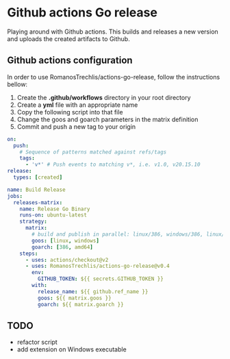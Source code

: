 # Github actions Go release

Playing around with Github actions. This builds and releases a new version and uploads the created artifacts to Github.

## Github actions configuration

In order to use RomanosTrechlis/actions-go-release, follow the instructions bellow:

1. Create the **.github/workflows** directory in your root directory
2. Create a **yml** file with an appropriate name
3. Copy the following script into that file
4. Change the goos and goarch parameters in the matrix definition
5. Commit and push a new tag to your origin

```yml
on:
  push:
    # Sequence of patterns matched against refs/tags
    tags:
      - 'v*' # Push events to matching v*, i.e. v1.0, v20.15.10
release:
  types: [created]

name: Build Release
jobs:
  releases-matrix:
    name: Release Go Binary
    runs-on: ubuntu-latest
    strategy:
      matrix:
        # build and publish in parallel: linux/386, windows/386, linux/amd64, windows/amd64
        goos: [linux, windows]
        goarch: [386, amd64]
    steps:
      - uses: actions/checkout@v2
      - uses: RomanosTrechlis/actions-go-release@v0.4
        env:
          GITHUB_TOKEN: ${{ secrets.GITHUB_TOKEN }}
        with:
          release_name: ${{ github.ref_name }}
          goos: ${{ matrix.goos }}
          goarch: ${{ matrix.goarch }}
```

## TODO

+ refactor script
+ add extension on Windows executable
